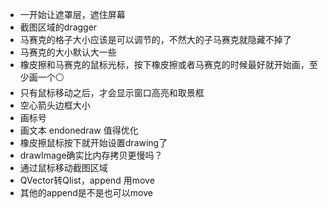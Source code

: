 - 一开始让遮罩层，遮住屏幕
- 截图区域的dragger
- 马赛克的格子大小应该是可以调节的，不然大的子马赛克就隐藏不掉了
- 马赛克的大小默认大一些
- 橡皮擦和马赛克的鼠标光标，按下橡皮擦或者马赛克的时候最好就开始画，至少画一个⚪
- 只有鼠标移动之后，才会显示窗口高亮和取景框
- 空心箭头边框大小
- 画标号
- 画文本 endonedraw 值得优化
- 橡皮擦鼠标按下就开始设置drawing了
- drawImage确实比内存拷贝更慢吗？
- 通过鼠标移动截图区域
- QVector转Qlist，append 用move
- 其他的append是不是也可以move   